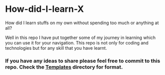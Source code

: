 # How-did-I-learn-X
How did I learn stuffs on my own without spending too much or anything at all?

Well in this repo I have put together some of my journey in learning which you can use it for your navigation.
This repo is not only for coding and technologies but for any skill that you have learnt.
### If you have any ideas to share please feel free to commit to this repo. Check the [Templates](/Templates) directory for format.

